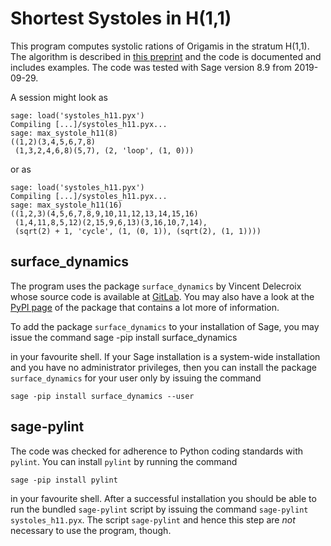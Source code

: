 # Shortest Systoles in H(1,1)

This program computes systolic rations of Origamis in the stratum H(1,1). The
algorithm is described in [this preprint](https://arxiv.org/abs/1809.10327v2)
and the code is documented and includes examples. The code was tested with Sage
version 8.9 from 2019-09-29.

A session might look as 
    
    sage: load('systoles_h11.pyx')
    Compiling [...]/systoles_h11.pyx...
    sage: max_systole_h11(8)
    ((1,2)(3,4,5,6,7,8)
     (1,3,2,4,6,8)(5,7), (2, 'loop', (1, 0)))
     
or as

    sage: load('systoles_h11.pyx')
    Compiling [...]/systoles_h11.pyx...
    sage: max_systole_h11(16)
    ((1,2,3)(4,5,6,7,8,9,10,11,12,13,14,15,16)
     (1,4,11,8,5,12)(2,15,9,6,13)(3,16,10,7,14),
     (sqrt(2) + 1, 'cycle', (1, (0, 1)), (sqrt(2), (1, 1))))


     
## surface_dynamics

The program uses the package `surface_dynamics` by Vincent Delecroix whose
source code is available at
[GitLab](https://gitlab.com/videlec/surface_dynamics). You may also have a look
at the [PyPI page](https://pypi.org/project/surface-dynamics) of the package
that contains a lot more of information.

To add the package
`surface_dynamics` to your installation of Sage, you may issue the command 
    sage -pip install surface_dynamics

in your favourite shell. If your Sage installation is a system-wide
installation and you have no administrator privileges, then you can install the
package `surface_dynamics` for your user only by issuing the command

    sage -pip install surface_dynamics --user
    

## sage-pylint

The code was checked for adherence to Python coding standards with `pylint`. You can
install `pylint` by running the command

    sage -pip install pylint
    
in your favourite shell. After a successful installation you should be able to
run the bundled `sage-pylint` script by issuing the command 
`sage-pylint systoles_h11.pyx`. The script `sage-pylint` and hence this step
are *not* necessary to use the program, though.


    
